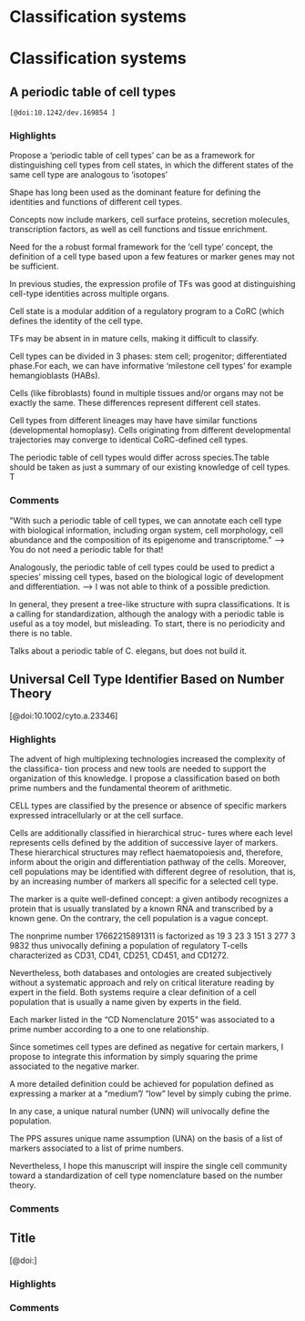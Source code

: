 # Classification systems

# Classification systems

## A periodic table of cell types
    [@doi:10.1242/dev.169854 ]
    
### Highlights
Propose a ‘periodic table of cell types’ can be as a framework for distinguishing cell types from cell states, in which the different states of the same cell type are analogous to ‘isotopes’

Shape  has long been used as the dominant feature for defining the identities and functions of different cell types.

Concepts now include markers, cell surface proteins, secretion molecules, transcription factors, as well as cell functions and tissue enrichment.

Need for the a robust formal framework for the ‘cell type’ concept, the definition of a cell type based upon a few features or marker genes may not be sufficient.

In previous studies, the expression profile of TFs was good at distinguishing cell-type identities across multiple organs.

Cell state is a modular addition of a regulatory program to a CoRC (which defines the identity of the cell type.

TFs may be absent in in mature cells, making it difficult to classify. 

Cell types can be divided in 3 phases: stem cell; progenitor; differentiated phase.For each, we can have informative ‘milestone cell types’ for example hemangioblasts (HABs).

Cells (like fibroblasts) found in multiple tissues and/or organs may not be exactly the same. These differences represent different cell states.

Cell types from different lineages may have have similar functions (developmental homoplasy). Cells originating from different developmental trajectories may converge to identical CoRC-defined cell types. 


The periodic table of cell types would differ across species.The table should be taken as just a summary of our existing knowledge of cell types. T

### Comments

 "With such a periodic table of cell types, we can annotate each cell
type with biological information, including organ system, cell morphology, cell abundance and the composition of its epigenome and transcriptome." --> You do not need a periodic table for that!


Analogously, the periodic table of cell types could be used to predict a species’ missing cell types, based on the biological logic of development and differentiation. --> I was not able to think of a possible prediction. 

In general, they present a tree-like structure with supra classifications. It is a calling for standardization, although the analogy with a periodic table is useful as a toy model, but misleading. To start, there is no periodicity and there is no table. 

Talks about a periodic table of C. elegans, but does not build it. 




## Universal Cell Type Identifier Based on Number Theory
[@doi:10.1002/cyto.a.23346]
### Highlights

The advent of high multiplexing technologies increased the complexity of the classifica- tion process and new tools are needed to support the organization of this knowledge. I propose a classification based on both prime numbers and the fundamental theorem of arithmetic.

CELL types are classified by the presence or absence of specific markers expressed intracellularly or at the cell surface.

Cells are additionally classified in hierarchical struc- tures where each level represents cells defined by the addition of successive layer of markers. These hierarchical structures may reflect haematopoiesis and, therefore, inform about the origin and differentiation pathway of the cells. Moreover, cell populations may be identified with different degree of resolution, that is, by an increasing number of markers all specific for a selected cell type.

The marker is a quite well-defined concept: a given antibody recognizes a protein that is usually translated by a known RNA and transcribed by a known gene. On the contrary, the cell population is a vague concept.

The nonprime number 17662215891311 is factorized as 19 3 23 3 151 3 277 3 9832 thus univocally defining a population of regulatory T-cells characterized as CD31, CD41, CD251, CD451, and CD1272.

Nevertheless, both databases and ontologies are created subjectively without a systematic approach and rely on critical literature reading by expert in the field. Both systems require a clear definition of a cell population that is usually a name given by experts in the field.

Each marker listed in the “CD Nomenclature 2015” was associated to a prime number according to a one to one relationship.

Since sometimes cell types are defined as negative for certain markers, I propose to integrate this information by simply squaring the prime associated to the negative marker.

A more detailed definition could be achieved for population defined as expressing a marker at a “medium”/ “low” level by simply cubing the prime.

In any case, a unique natural number (UNN) will univocally define the population.

The PPS assures unique name assumption (UNA) on the basis of a list of markers associated to a list of prime numbers.

Nevertheless, I hope this manuscript will inspire the single cell community toward a standardization of cell type nomenclature based on the number theory.

### Comments
## Title
[@doi:]
### Highlights



### Comments